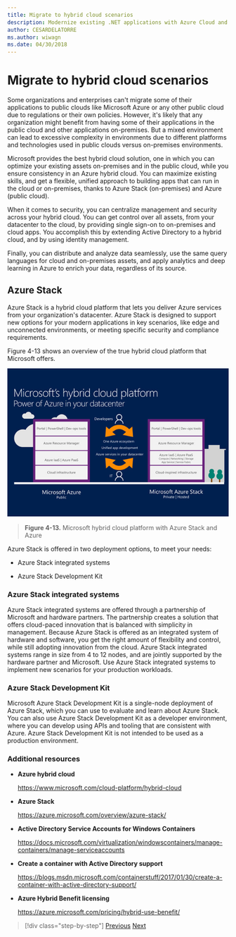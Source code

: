 ```yaml
---
title: Migrate to hybrid cloud scenarios
description: Modernize existing .NET applications with Azure Cloud and Windows containers | Migrate to hybrid cloud scenarios
author: CESARDELATORRE
ms.author: wiwagn
ms.date: 04/30/2018
---
```

# Migrate to hybrid cloud scenarios

Some organizations and enterprises can't migrate some of their applications to public clouds like Microsoft Azure or any other public cloud due to regulations or their own policies. However, it's likely that any organization might benefit from having some of their applications in the public cloud and other applications on-premises. But a mixed environment can lead to excessive complexity in environments due to different platforms and technologies used in public clouds versus on-premises environments.

Microsoft provides the best hybrid cloud solution, one in which you can optimize your existing assets on-premises and in the public cloud, while you ensure consistency in an Azure hybrid cloud. You can maximize existing skills, and get a flexible, unified approach to building apps that can run in the cloud or on-premises, thanks to Azure Stack (on-premises) and Azure (public cloud).

When it comes to security, you can centralize management and security across your hybrid cloud. You can get control over all assets, from your datacenter to the cloud, by providing single sign-on to on-premises and cloud apps. You accomplish this by extending Active Directory to a hybrid cloud, and by using identity management.

Finally, you can distribute and analyze data seamlessly, use the same query languages for cloud and on-premises assets, and apply analytics and deep learning in Azure to enrich your data, regardless of its source.

## Azure Stack

Azure Stack is a hybrid cloud platform that lets you deliver Azure services from your organization's datacenter. Azure Stack is designed to support new options for your modern applications in key scenarios, like edge and unconnected environments, or meeting specific security and compliance requirements.

Figure 4-13 shows an overview of the true hybrid cloud platform that Microsoft offers.

![Microsoft hybrid cloud platform with Azure Stack and Azure](./media/image13.jpg)

> **Figure 4-13.** Microsoft hybrid cloud platform with Azure Stack and Azure

Azure Stack is offered in two deployment options, to meet your needs:

-   Azure Stack integrated systems

-   Azure Stack Development Kit

### Azure Stack integrated systems

Azure Stack integrated systems are offered through a partnership of Microsoft and hardware partners. The partnership creates a solution that offers cloud-paced innovation that is balanced with simplicity in management. Because Azure Stack is offered as an integrated system of hardware and software, you get the right amount of flexibility and control, while still adopting innovation from the cloud. Azure Stack integrated systems range in size from 4 to 12 nodes, and are jointly supported by the hardware partner and Microsoft. Use Azure Stack integrated systems to implement new scenarios for your production workloads.

### Azure Stack Development Kit

Microsoft Azure Stack Development Kit is a single-node deployment of Azure Stack, which you can use to evaluate and learn about Azure Stack. You can also use Azure Stack Development Kit as a developer environment, where you can develop using APIs and tooling that are consistent with Azure. Azure Stack Development Kit is not intended to be used as a production environment.

### Additional resources

-   **Azure hybrid cloud**

    <https://www.microsoft.com/cloud-platform/hybrid-cloud>

-   **Azure Stack**

    <https://azure.microsoft.com/overview/azure-stack/>

-   **Active Directory Service Accounts for Windows Containers**

    <https://docs.microsoft.com/virtualization/windowscontainers/manage-containers/manage-serviceaccounts>

-   **Create a container with Active Directory support**

    <https://blogs.msdn.microsoft.com/containerstuff/2017/01/30/create-a-container-with-active-directory-support/>

-   **Azure Hybrid Benefit licensing**

    <https://azure.microsoft.com/pricing/hybrid-use-benefit/>

>[!div class="step-by-step"]
>[Previous](modernize-your-apps-lifecycle-with-ci-cd-pipelines-and-devops-tools-in-the-cloud.md)
>[Next](../walkthroughs-technical-get-started-overview.md)
